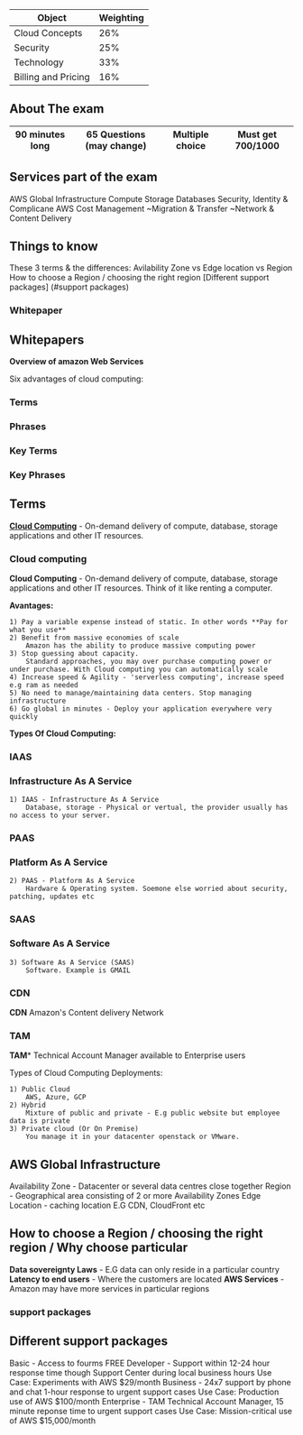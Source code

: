 |Object             |Weighting|
|-------------------|---------|
|Cloud Concepts     |26%      |
|Security           |25%      |
|Technology         |33%      |
|Billing and Pricing|16%      |

About The exam
--------------

|90 minutes long|65 Questions (may change)|Multiple choice|Must get 700/1000|
|---------------|-------------------------|---------------|-----------------|

Services part of the exam
-------------------------
AWS Global Infrastructure
Compute
Storage
Databases
Security, Identity & Complicane
AWS Cost Management
~Migration & Transfer
~Network & Content Delivery

Things to know
--------------
These 3 terms & the differences: Avilability Zone vs Edge location vs Region
How to choose a Region / choosing the right region
[Different support packages] (#support packages)



### Whitepaper
Whitepapers
-----------

**Overview of amazon Web Services**

Six advantages of cloud computing: 



### Terms
### Phrases
### Key Terms
### Key Phrases
Terms
-----

[**Cloud Computing**](#Cloud-computing) - On-demand delivery of compute, database, storage applications and other IT resources.

### Cloud computing
**Cloud Computing** - On-demand delivery of compute, database, storage applications and other IT resources.
Think of it like renting a computer.

**Avantages:**

	1) Pay a variable expense instead of static. In other words **Pay for what you use**
	2) Benefit from massive economies of scale
		Amazon has the ability to produce massive computing power
	3) Stop guessing about capacity.
		Standard approaches, you may over purchase computing power or under purchase. With Cloud computing you can automatically scale
	4) Increase speed & Agility - 'serverless computing', increase speed e.g ram as needed
	5) No need to manage/maintaining data centers. Stop managing infrastructure
	6) Go global in minutes - Deploy your application everywhere very quickly

**Types Of Cloud Computing:**

### IAAS
### Infrastructure As A Service
	1) IAAS - Infrastructure As A Service
		Database, storage - Physical or vertual, the provider usually has no access to your server.
### PAAS
### Platform As A Service
	2) PAAS - Platform As A Service
		Hardware & Operating system. Soemone else worried about security, patching, updates etc
### SAAS
### Software As A Service
	3) Software As A Service (SAAS)
		Software. Example is GMAIL
		
### CDN
**CDN**
	Amazon's Content delivery Network
	
### TAM
**TAM***
	Technical Account Manager available to Enterprise users
	
	
Types of Cloud Computing Deployments:
	
	1) Public Cloud
		AWS, Azure, GCP
	2) Hybrid
		Mixture of public and private - E.g public website but employee data is private
	3) Private cloud (Or On Premise)
		You manage it in your datacenter openstack or VMware.
	

AWS Global Infrastructure
-------------------------
Availability Zone - Datacenter or several data centres close together
Region - Geographical area consisting of 2 or more Availability Zones
Edge Location - caching location  E.G CDN, CloudFront etc
















How to choose a Region / choosing the right region / Why choose particular
--------------------------------------------------------------------------
**Data sovereignty Laws** - E.G data can only reside in a particular country
**Latency to end users** - Where the customers are located
**AWS Services** - Amazon may have more services in particular regions


### support packages
Different support packages
--------------------------
Basic - Access to fourms
	FREE
Developer - Support within 12-24 hour response time though Support Center during local business hours 
	Use Case: Experiments with AWS
	$29/month
Business - 24x7 support by phone and chat 1-hour response to urgent support cases 
	Use Case: Production use of AWS
	$100/month
Enterprise - TAM Technical Account Manager, 15 minute reponse time to urgent support cases
	Use Case: Mission-critical use of AWS
	$15,000/month




	
	
